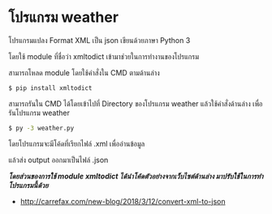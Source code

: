 # โปรแกรม weather

โปรแกรมแปลง Format XML เป็น json เขียนด้วยภาษา Python 3

โดยใช้ module ที่ชื่อว่า xmltodict เข้ามาช่วยในการทำงานของโปรแกรม

สามารถโหลด module โดยใช้คำสั่งใน CMD ตามด้านล่าง

```sh
$ pip install xmltodict
```

สามารถรันใน CMD ได้โดยเข้าไปที่ Directory ของโปรแกรม weather
แล้วใช้คำสั่งด้านล่าง เพื่อรันโปรแกรม weather

```sh
$ py -3 weather.py
```

โดยโปรแกรมจะมีโค้ดที่เรียกไฟล์ .xml เพื่ออ่านข้อมูล

แล้วส่ง output ออกมาเป็นไฟล์ .json


***โดยส่วนของการใช้ module xmltodict ได้นำโค้ดตัวอย่างจากเว็บไซต์ด้านล่าง มาปรับใช้ในการทำโปรแกรมนี้ด้วย***

 - http://carrefax.com/new-blog/2018/3/12/convert-xml-to-json
